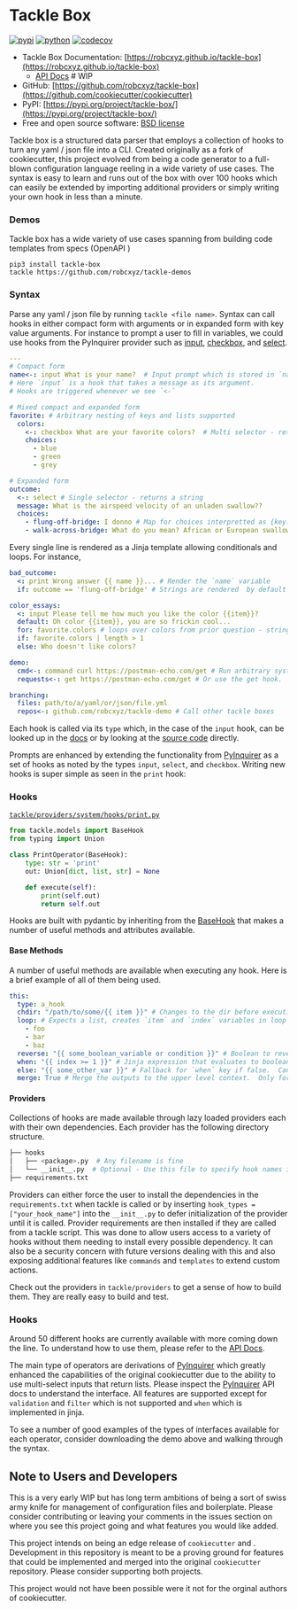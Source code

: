 # Tackle Box

[![pypi](https://img.shields.io/pypi/v/tackle-box.svg)](https://pypi.python.org/pypi/tackle-box)
[![python](https://img.shields.io/pypi/pyversions/tackle-box.svg)](https://pypi.python.org/pypi/tackle-box)
[![codecov](https://codecov.io/gh/robcxyz/tackle-box/branch/master/graphs/badge.svg?branch=master)](https://codecov.io/github/robcxyz/tackle-box?branch=master)

* Tackle Box Documentation: [https://robcxyz.github.io/tackle-box](https://robcxyz.github.io/tackle-box)
    * [API Docs](https://robcxyz.github.io/tackle-box/docs/_build/html/cookiecutter.operators.html#submodules) # WIP
* GitHub: [https://github.com/robcxyz/tackle-box](https://github.com/cookiecutter/cookiecutter)
* PyPI: [https://pypi.org/project/tackle-box/](https://pypi.org/project/tackle-box/)
* Free and open source software: [BSD license](https://github.com/tackle-box/cookiecutter/blob/master/LICENSE)

Tackle box is a structured data parser that employs a collection of hooks to turn any yaml / json file into a CLI. Created originally as a fork of cookiecutter, this project evolved from being a code generator to a full-blown configuration language reeling in a wide variety of use cases.  The syntax is easy to learn and runs out of the box with over 100 hooks which can easily be extended by importing additional providers or simply writing your own hook in less than a minute.

### Demos

Tackle box has a wide variety of use cases spanning from building code templates from specs (OpenAPI )

```
pip3 install tackle-box
tackle https://github.com/robcxyz/tackle-demos
```

### Syntax

Parse any yaml / json file by running `tackle <file name>`.  Syntax can call hooks in either compact form with arguments or in expanded form with key value arguments. For instance to prompt a user to fill in variables, we could use hooks from the PyInquirer provider such as [input](), [checkbox](), and [select]().

```yaml
---
# Compact form
name<-: input What is your name?  # Input prompt which is stored in `name`
# Here `input` is a hook that takes a message as its argument.
# Hooks are triggered whenever we see `<-`

# Mixed compact and expanded form
favorite: # Arbitrary nesting of keys and lists supported
  colors:
    <-: checkbox What are your favorite colors?  # Multi selector - returns a list
    choices:
      - blue
      - green
      - grey

# Expanded form
outcome:
  <-: select # Single selector - returns a string
  message: What is the airspeed velocity of an unladen swallow??
  choices:
    - flung-off-bridge: I donno # Map for choices interpretted as {key: question}
    - walk-across-bridge: What do you mean? African or European swallow?
```

Every single line is rendered as a Jinja template allowing conditionals and loops. For instance,

```yaml
bad_outcome:
  <: print Wrong answer {{ name }}... # Render the `name` variable
  if: outcome == 'flung-off-bridge' # Strings are rendered  by default - no need to wrap with braces

color_essays:
  <: input Please tell me how much you like the color {{item}}?
  default: Oh color {{item}}, you are so frickin cool...
  for: favorite.colors # loops over colors from prior question - strings rendered by default.
  if: favorite.colors | length > 1
  else: Who doesn't like colors?
```


```yaml
demo:
  cmd<-: command curl https://postman-echo.com/get # Run arbitrary system commands and return stdout****
  requests<-: get https://postman-echo.com/get # Or use the get hook.  Both are equivalent. 

branching:
  files: path/to/a/yaml/or/json/file.yml 
  repos<-: github.com/robcxyz/tackle-demo # Call other tackle boxes 
```

Each hook is called via its `type` which, in the case of the `input` hook, can be looked up in the [docs]() or by looking at the [source code]() directly.

Prompts are enhanced by extending the functionality from [PyInquirer](https://github.com/CITGuru/PyInquirer) as a set of hooks as noted by the types `input`, `select`, and `checkbox`. Writing new hooks is super simple as seen in the `print` hook:

### Hooks

[`tackle/providers/system/hooks/print.py`](tackle/providers/system/hooks/print.py)
```python
from tackle.models import BaseHook
from typing import Union

class PrintOperator(BaseHook):
    type: str = 'print'
    out: Union[dict, list, str] = None

    def execute(self):
        print(self.out)
        return self.out
```

Hooks are built with pydantic by inheriting from the [BaseHook](tackle/models.py) that makes a number of useful methods and attributes available.

#### Base Methods

A number of useful methods are available when executing any hook. Here is a brief example of all of them being used.

```yaml
this:
  type: a_hook
  chdir: "/path/to/some/{{ item }}" # Changes to the dir before executing
  loop: # Expects a list, creates `item` and `index` variables in loop
    - foo
    - bar
    - baz
  reverse: "{{ some_boolean_variable or condition }}" # Boolean to revers the loop
  when: "{{ index >= 1 }}" # Jinja expression that evaluates to boolean to conditionally use the hook
  else: "{{ some_other_var }}" # Fallback for `when` key if false.  Can also be another hook.  
  merge: True # Merge the outputs to the upper level context.  Only for dict outputs.
```

#### Providers

Collections of hooks are made available through lazy loaded providers each with their own dependencies. Each provider has the following directory structure.

```bash
├── hooks
│   ├── <package>.py  # Any filename is fine
│   └── __init__.py  # Optional - Use this file to specify hook names if the provider is to be lazy loaded
├── requirements.txt
```

Providers can either force the user to install the dependencies in the `requirements.txt` when tackle is called or by inserting `hook_types = ["your_hook_name"]` into the `__init__.py` to defer initialization of the provider until it is called.  Provider requirements are then installed if they are called from a tackle script.  This was done to allow users access to a variety of hooks without them needing to install every possible dependency.  It can also be a security concern with future versions dealing with this and also exposing additional features like `commands` and `templates` to extend custom actions.

Check out the providers in `tackle/providers` to get a sense of how to build them. They are really easy to build and test.

### Hooks

Around 50 different hooks are currently available with more coming down the line. To understand how to use them, please refer to the [API Docs](https://robcxyz.github.io/tackle-box/docs/_build/html/cookiecutter.operators.html#submodules).

The main type of operators are derivations of [PyInquirer](https://github.com/CITGuru/PyInquirer) which greatly enhanced the capabilities of the original cookiecutter due to the ability to use multi-select inputs that return lists. Please inspect the [PyInquirer](https://github.com/CITGuru/PyInquirer) API docs to understand the interface. All features are supported except for `validation` and `filter` which is not supported and `when` which is implemented in jinja.

To see a number of good examples of the types of interfaces available for each operator, consider downloading the demo above and walking through the syntax.

## Note to Users and Developers

This is a very early WIP but has long term ambitions of being a sort of swiss army knife for management of configuration files and boilerplate. Please consider contributing or leaving your comments in the issues section on where you see this project going and what features you would like added.

This project intends on being an edge release of `cookiecutter` and .  Development in this repository is meant to be a proving ground for features that could be implemented and merged into the original `cookiecutter` repository. Please consider supporting both projects.

This project would not have been possible were it not for the orginal authors of cookiecutter.
